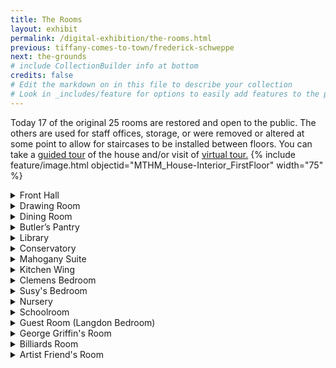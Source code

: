 ```yaml
---
title: The Rooms
layout: exhibit
permalink: /digital-exhibition/the-rooms.html
previous: tiffany-comes-to-town/frederick-schweppe
next: the-grounds
# include CollectionBuilder info at bottom
credits: false
# Edit the markdown on in this file to describe your collection
# Look in _includes/feature for options to easily add features to the page
---
```

Today 17 of the original 25 rooms are restored and open to the public. The others are used for staff offices, storage, or were removed or altered at some point to allow for staircases to be installed between floors. You can take a <a href="https://marktwainhouse.org/admission">guided tour</a> of the house and/or visit of <a href="https://marktwainhouse.org/about/the-house/virtual-tour">virtual tour.</a>
{% include feature/image.html objectid="MTHM_House-Interior_FirstFloor" width="75" %}


<details close>
<summary>Front Hall</summary>
<span>
  <p>The entrance hall provided an appropriately impressive area for receiving visitors. Leon Marcotte of New York and Paris carved the entrance hall’s ornamental detail when the house was built in 1874. In 1881, the interior design firm of Louis C. Tiffany & Co., Associated Artists, was hired to redecorate, stenciling the room’s original wainscoting in silver, and painting the walls and ceiling red with patterns of black and silver. They drew inspiration from other cultures from the Middle East and Asia to form a design scheme that flowed throughout the first floor and public spaces of the house.</p>
{% include feature/image.html objectid="GROO_FrontHall_2023-01" width="75" %}
        <h3>Front Hall Marble Floor</h3>
   <p>Modern restoration work on the entry hall marble floor took place in 2003. As an architecturally significant component of the house, staff worked carefully to ensure the stability of the floor; repairing and cleaning what was there, unless not repairable, and then matching  old material in composition, design and color. A treatment plan based on these principles ensured contractors would properly restore the floor to accommodate growing visitor traffic for years to come.
    {% include feature/image.html objectid="GROO_FrontHall_Cleaning" width="75" %}
 <h3>Hallway Stenciling</h3>
     <p>The distinctive stencils throughout the hallways on the second and third floors of The Mark Twain House are another feature of the Louis Comfort Tiffany interior decoration of 1881. The normal wear on the stenciling, which was refinished during the original restoration of the house in the 1960s, necessitated a re-stenciling in 2003-04, as well as the touch-up of the decorative painting and the refinishing of woodwork. Master stencil artist Leo Sans, a German-born painter who was trained in traditional painting and stenciling methods more than half a century ago, worked on the original restoration in the 1960s. In 2003, he returned to The Mark Twain House with his son, Matt, to restore the luster to the hallway stencils and woodwork. The colors of the painted and stenciled canvas applied to the walls had become particularly faded in the 3rd floor hallway. The hallway stencil patterns were originally (both in the Clemens period and after the 1970s restoration) gold bronze. </p>
   {% include feature/image.html objectid="MTHM_Restoration_Hallway" width="75" %}
 <h3>A Mysterious Window</h3>
       <p>During the long process of restoration staff have sometimes discovered new information about the house, which then needs to be carefully evaluated to determine if something is a Clemens-era feature or one added by later occupants of The Mark Twain House. The oval interior window you can see today on the second floor is a great example of this process. When the house was restored in the 1960s there was no window here. However, evidence told researchers that at one point in the history of the house an interior window was prominently featured in the main stairwell, between the second-floor hall and Susy Clemens' room. Based on that research the window has been restored to its present configuration. </p>
 {% include feature/image.html objectid="GROO_Window_2011-01" width="75" %}
</span>
</details>

<details close>
<summary>Drawing Room</summary>
<span>
  <p>The drawing room was the scene of formal entertaining. Associated Artists stenciled the walls and ceiling of this room in silver East Indian motifs over salmon pink. The large pier glass mirror that is currently on display was a wedding gift that the Clemens’ brought to Hartford from their first home in Buffalo, New York. The tufted furniture and chandelier also belonged to the family during their residence here.</p>
{% include feature/image.html objectid="GROO_Dining_2011-01" width="75" %}
</span>
</details>

<details close>
<summary>Dining Room</summary>
<span>
  <p>The family ate most of their meals in the dining room, from small family suppers to formal, elegant dinner parties. In 1881 the walls were covered with a rich embossed paper of red and gold to simulate the look of tooled leather. The pattern of lilies is typical of the work of Candace Wheeler, a textile artist and partner in the firm Associated Artists who undertook the redecoration of the house in that year.  Fragments of the original wallpaper were found during the restoration, and in 1972 recreated and installed, allowing staff to showcase the 1881 appearance of the room. The walnut paneling and doors were covered with a delicate stenciling based on Chinese motifs. The kitchen and servants’ wing are located off the north end of this room.</p>
{% include feature/image.html objectid="GROO_BultersPantry_2011-01" width="75" %}
</span>
</details>

<details close>
<summary>Butler’s Pantry</summary>
  <span>
  <p>The Butler’s Pantry was the domain of butler George Griffin, who worked for the family during their entire time in Hartford. This room was where fine China, crystal and the daily dishware and flatware were stored. This is also where Griffin did the necessary prep work for all of the Clemenses meals as food was passed through from the kitchen staff. </p>
    {% include feature/image.html objectid="GROO_Library_2011-01" width="75" %}
</span>
</details>

<details close>
<summary> Library </summary>
  <p> The library mantel is the focal point of the library where Clemens recited poetry, told stories and read excerpts from his new works to his family and friends. Samuel and Olivia purchased the large oak mantelpiece from Ayton Castle in Scotland specifically for their library. The Mitchell-Innes family crest of the original owners appears on the overmantel, as well as the year “1874”, an alteration made by Samuel to reflect the year his family moved into their Hartford home. Samuel also added a brass smoke shield with the inscription “The ornament of a house is the friends who frequent it,” a quote from Ralph Waldo Emerson.</p>
{% include feature/image.html objectid="GROO_Conservatory_2011-01" width="75" %}
</span></details>



<details close>
<summary> Conservatory </summary>
<span>
  <p> Like many upper-class late Victorian homes, the Clemens home had a conservatory (a sunroom or greenhouse). Theirs had a fountain and was filled with lush, thriving plants. Clemens' daughters Susy‚ Clara, and Jean called this room “The Jungle.”</p>
<p>Gardeners from the UConn Extension Master Gardeners program arrived at the Mark Twain House in 2009, and immediately went to work researching the Conservatory, learning not only about the plants that grew there but some of the room’s construction – the white marble-chip floor, for example, and the constantly playing fountain. The conservatory was an important element of the Victorian picturesque architecture that inspired the house’s architect, Edward Tuckerman Potter.</p>
<p>The star of the Conservatory is the creeping fig, often referred to as “Ficus” from its Latin name, Ficus pumila. This fig came to the house through a Clemens family connection. One of those active in the 1960-74 restoration of the Mark Twain House was architect Robert Schutz, Jr., the grandson of the Clemenses’ family homeopathic physician, Cincinattus Taft (whose bearded visage sits on top of the piano in the drawing room) and his wife, Ellen C. Taft (whom Samuel Clemens once bombarded with profanity over the phone, then blamed butler George Griffin). One day during the restoration Schutz brought a horticultural treasure to the house: a cutting from a creeping fig from his own home to be planted in the Conservatory. An ancestor of the cutting had been given to his grandparents by the Clemenses from their conservatory; this gift was a homecoming of sorts after nearly a century. </p>
{% include feature/image.html objectid="GROO_Mahogany_Bedroom_2023-01" width="75" %}
</span></details>

<details close>
<summary> Mahogany Suite </summary>
  <p>The Mahogany Room, the best guest suite, was restored and reopened to the public in 2017. The suite meant for prominent guests is made up of a large bedroom, a dressing room, and private bathroom. Writer William Dean Howells called it a “royal chamber.” Author Grace King compared it to the castle in “Beauty and the Beast.”  The space also served as a green room for family theatricals and a gift-wrapping station for Olivia’s charitable work. The restoration, made possible by a 2014 state bonding grant, involved a fascinating bout of detective work and a hunt for authentic fixtures and decor, such as a final decision on whether the bathtub had a shower, and determining what year Candace Wheeler produced her honeycomb wallpaper.</p>
{% include feature/image.html objectid="GROO_Mahogany_Bedroom_2023-01" width="75" %}
  <h3>Mahogany Suite Restoration</h3>
  <p>Staff of the Mark Twain House & Museum worked with David Scott Parker Architects, an architectural firm specializing in historic preservation with extensive background knowledge of Louis Comfort Tiffany & Associated Artists, in the restoration work. Associated Artists were known to have redecorated the bedroom, but little is known about the actual decor of the rooms. The contract between the Clemenses and Associated Artists simply states that the bedroom will have its “walls and ceiling papered,” but staff have not been able to determine if the dressing room and bathroom were decorated by them as well. David Scott Parker Architects used their knowledge of Associated Artists and the practices of the time period to determine the best approximation of how the room(s) may have been decorated. </p>
{% include feature/image.html objectid="GROO_Mahogany_Bedroom_2016-01" width="75" %}
</span></details>

<details close>
<summary> Kitchen Wing </summary>
<span>
  <p>Though a later addition, like the rest of the house, the kitchen, scullery, and pantries were built to the highest standards of the time. The sinks had running water and hot water. The stove was of the highest quality. And the kitchen featured an icebox – a modern and novel invention at the time that exemplified the Clemens’ high social and economic status. </p>
{% include feature/image.html objectid="GROO_Kitchen_2011-01" width="75" %}
<h3>Servant's Hall</h3>
  <p>The servant’s hall is where any one who lived and/or worked at the Clemenses’ Hartford home would take their meals and breaks their workload and schedule afforded them. There is also a door where all deliveries to the house would come through so as to not disrupt the social and business calls happening at the front door. The Servant’s Hall was located in the Servant’s Wing, built in 1881 during the Clemenses remodel of their home</p>
{% include feature/image.html objectid="GROO_ServantsHall_2005-01" width="75" %}
  <h3>Kitchen Wing restoration</h3>
  <p>From 2003 to 2004, in anticipation of restoring the first floor of the Servants' Wing (previously used for museum offices), building archaeologists worked throughout the house searching for clues as to the extent and nature of the construction work done in 1881 by masons, bricklayers, plumbers, painters and carpenters. The team of specialists discovered what the Twain-era floors looked like, the color the walls were painted, how the woodwork was finished, and how the rooms were partitioned. They discovered features long hidden and forgotten, such as a dumbwaiter, and the location of sinks, gas light fixtures and speaking tubes. The cooking range space was carefully identified and a period range installed. Restoration work was completed in the butler's pantry, back pantry, kitchen, dumbwaiter, scullery, and servant's hall  and this area is open to the public as part of our regular House tours. </p>
{% include feature/image.html objectid="MTHM_Restoration_Range-17" width="75" %}
</span></details>

<details close>
<summary> Clemens Bedroom </summary>
<span>
  <p> The Clemens Bedroom, the private quarters of Samuel and his wife Olivia, is located on the second floor of the house. The couple’s elaborately carved bed, which they purchased in 1878 in Venice, dominates the space. Samuel kept it with him all his life, calling it “the most comfortable bedstead that ever was, with space enough in it for a family, and carved angels enough… To bring peace to the sleepers, and pleasant dreams.” Samuel Clemens died in this bed in his Redding, Connecticut home in 1910. Twain’s only surviving daughter, Clara, donated the bed to the museum in 1940. </p>
{% include feature/image.html objectid="GROO_ClemensBedroom_2023-01" width="75" %}
</span></details>

<details close>
<summary> Susy's Bedroom </summary>
<span>
  <p> As the family grew and the three daughters got older, personal space was a commodity. While all three girls used the nursery room as babies and infants, as a pre-teen and teenager the eldest daughter Susy got her own room, while middle daughter Clara and the youngest Jean shared what was the nursery. </p>
{% include feature/image.html objectid="GROO_SusyBedroom-2023-01" width="75" %}
</span></details>

<details close>
<summary> Nursery </summary>
<span>
  <p>Clemens’ daughters, Clara and Jean, shared the nursery. (Susy, as the oldest child, had her own room.) The brass beds in the room today recall the ones that Clara remembered when she visited the museum in 1957 during the early phase of restoration. The wallpaper reproduces the original pattern by illustrator Walter Crane and tells the nursery rhyme “Ye Frog He Would A-Wooing Go” (or “Froggie went a-courtin’” as it is better known today) in words and pictures. </p>
{% include feature/image.html objectid="GROO_Nursery_2023-01" width="75" %}
</span></details>

<details close>
<summary> Schoolroom </summary>
<span>
  <p>The schoolroom, originally designed as Samuel Clemens’ study, later became a play area and classroom for his daughters. They were educated by their mother and a governess, who taught them German, history, geography, and arithmetic, among other subjects. The Fischer upright piano currently in the room  is the same year and model as the one they were given for Christmas in 1880. The wall and ceiling decorations were done in 1879 by an Elmira‚ New York decorator named Frederick Schweppe. </p>
{% include feature/image.html objectid="GROO_Schoolroom-2023-01" width="75" %}
</span></details>

<details close>
<summary> Guest Room (Langdon Bedroom)</summary>
<span>
  <p>Many can relate to the challenge of where to put family when they come to visit. So while constructing this house and as the family grew, Olivia Clemens made sure that there was a bedroom and bathroom available for the family when they came to visit. Today we call this room the “Langdon Bedroom” as Olivia’s mother was the most frequent guest, often staying for months at a time. The furniture in the room is not original to this Hartford house, but actually came from the Langdon family home in Elmira, New York. </p>
{% include feature/image.html objectid="GROO_LangdonBedroom_2011-01" width="75" %} </span></details>

<details close>
<summary> George Griffin's Room </summary>
<span>
  <p>While he had an apartment across town with his wife and child, family butler, George Griffin also had a room in the Clemenses’ home. His room was located on the third floor close to Clemens’ billiards room and the guest room reserved for Samuel’s special guests. Most of the other live-in servants quarters were above the kitchen wing, so the proximity of Griffin’s room signifies his importance to the family and especially to Samuel. </p>
{% include feature/image.html objectid="Groo_GeorgeRoom_2011-01" width="75" %} </span></details>

<details close>
<summary> Billiards Room </summary>
<span>
  <p>The billiard room served as Samuel Clemens’ office, study and private domain. Located on the third floor, away from the bustle of a busy household, this room was the place where the author would write his great works, spreading out the manuscripts on the billiard table to be edited. Clemens could also relax and informally entertain friends, sometimes into the early morning hours. The billiard table currently in the house was given to Clemensby a friend in 1904 while he was living in New York City.</p>
    <p>Clemens’ biographer, Albert Bigelow Paine, wrote: “Every Friday evening, or oftener, a small party of billiard lovers gathered, and played until the late hour, told stories, smoked till the room was blue, comforting themselves with hot Scotch and general good-fellowship. Mark Twain always had a genuine passion for billiards. He never tired of the game. He could play all night. He could stay until the last man gave out from sheer weariness, then he would go on knocking the balls about alone."</p>
{% include feature/image.html objectid="GROO_Billiard_2023-01" width="75" %}
    <h3> Billiards Room Restoration </h3>
    <p>Guided by a rigorously researched historic furnishings plan and painstaking analysis of physical evidence (such as historic mortar, wallpaper fragments, old carpet tacks and long-forgotten paint), The Mark Twain House & Museum restored the Billiard Room from floor to ceiling in 2003-2004. In addition to the grand billiard table once owned by Clemens, resting on a reproduction 1874 "Kinver Turkey" pattern carpet and illuminated by a restored gasolier, the details help tell the story of the room. Open books, papers scattered on the billiard table and floor, and notes tacked up on the wall reflect what we know of Clemens; he was active as well as messy when he wrote.</p>
    <p>The fireplace proved to be an exceptionally challenging architectural feature to restore. As early as the 1960s, when researchers first removed the existing brick face of the fireplace, they found a chimney mass of distressed brick, probably blackened by years of smoke migrating through the masonry joints. After much consideration, curators for this initial restoration decided that the best treatment for this feature was a fireplace face of ceramic tile mirroring the hearth (thought to be original), and wood mantel surround.</p>
    <p>Curators at The Mark Twain House have always believed that the hearth, composed of green and red ceramic tiles, was original to the room when Clemens kindled his fires there. The floral motif of the glazed green border tiles was a common Victorian motif and the earliest photographs of the room-from the 1950s show the tiles in place. The restoration confirmed staff assumptions. Restoration work begun in 2003 revealed new physical evidence which, coupled with the only known Twain-era depiction of the room, allowed the Museum to more accurately portray the corner of the Billiard Room where Clemens sat down to write, confirming the installation of a bookshelf during Clemens’ occupancy, which was recreated. </p>
{% include feature/image.html objectid="GROO_Billiard_Restoration-01" width="75" %}
</span></details>

<details close>
<summary> Artist Friend's Room </summary>
<span>
  <p>The first floor was for the public, the second floor was for the family, and the third floor was Samuel Clemens domain, so the house’s final guest room was located on the third floor and was referred to as “The Artist’s Friend’s Room” which may have derived its name from Samuel Clemens’s mischievous delight in portraying himself as an artist. This was a place for a male guest to retire after a late night of drinking and billiards. </p>
{% include feature/image.html objectid="GROO_AristFriendsRom_2023-01" width="75" %} </span></details>
